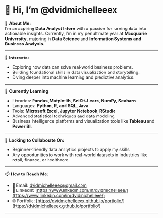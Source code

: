 # 👋 Hi, I’m @dvidmichelleeex  

🌟 **About Me:**  
I’m an aspiring **Data Analyst Intern** with a passion for turning data into actionable insights. Currently, I’m in my penultimate year at **Macquarie University**, majoring in **Data Science** and **Information Systems and Business Analysis**.  

---

👀 **Interests:**  
- Exploring how data can solve real-world business problems.  
- Building foundational skills in data visualization and storytelling.  
- Diving deeper into machine learning and predictive analytics.  

---

🌱 **Currently Learning:**  
- Libraries: **Pandas, Matplotlib, SciKit-Learn, NumPy, Seaborn**
- Languages: **Python, R, and SQL, Java**  
- Tools: **Microsoft Excel, Jupyter Notebook, RStudio**
- Advanced statistical techniques and data modeling.
- Business intelligence platforms and visualization tools like **Tableau** and **Power BI**.  

---

💞️ **Looking to Collaborate On:**  
- Beginner-friendly data analytics projects to apply my skills.  
- Any opportunities to work with real-world datasets in industries like retail, finance, or healthcare.  

---

📫 **How to Reach Me:**  
- 📧 Email: [dvidmichelleeex@gmail.com](mailto:dvidmichelleeex@gmail.com)  
- 💼 LinkedIn: [https://www.linkedin.com/in/dvidmichelleee/](https://www.linkedin.com/in/dvidmichelleee/)  
- 🌐 Portfolio: [https://dvidmichelleeex.github.io/portfolio/](https://dvidmichelleeex.github.io/portfolio/) 

---
